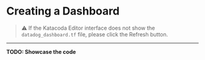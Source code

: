 # Creating a Dashboard

> ⚠️ If the Katacoda Editor interface does not show the `datadog_dashboard.tf` file, please click the <i class="fa fa-sync"></i> Refresh button.

---

**TODO: Showcase the code**
